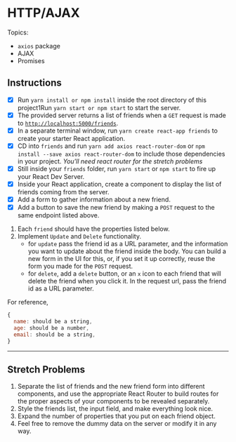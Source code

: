 # HTTP/AJAX

Topics:

* `axios` package
* AJAX
* Promises

## Instructions

* [x] Run `yarn install or npm install` inside the root directory of this project1Run `yarn start or npm start` to start the server.
* [x] The provided server returns a list of friends when a `GET` request is made to [`http://localhost:5000/friends`](http://localhost:5000/friends).
* [x] In a separate terminal window, run `yarn create react-app friends` to create your starter React application.
* [x] CD into `friends` and run `yarn add axios react-router-dom` or `npm install --save axios react-router-dom` to include those dependencies in your project. _You'll need react router for the stretch problems_
* [x] Still inside your `friends` folder, run `yarn start` or `npm start` to fire up your React Dev Server.
* [x] Inside your React application, create a component to display the list of friends coming from the server.
* [x] Add a form to gather information about a new friend.
* [x] Add a button to save the new friend by making a `POST` request to the same endpoint listed above.
1.  Each `friend` should have the properties listed below.
1.  Implement `Update` and `Delete` functionality.
    * for `update` pass the friend id as a URL parameter, and the information you want to update about the friend inside the body. You can build a new form in the UI for this, or, if you set it up correctly, reuse the form you made for the `POST` request.
    * for `delete`, add a `delete` button, or an `x` icon to each friend that will delete the friend when you click it. In the request url, pass the friend id as a URL parameter.

For reference, 
```js
{
  name: should be a string,
  age: should be a number,
  email: should be a string,
}
```

---

## Stretch Problems

1.  Separate the list of friends and the new friend form into different components, and use the appropriate React Router to build routes for the proper aspects of your components to be revealed separately.
1.  Style the friends list, the input field, and make everything look nice.
1.  Expand the number of properties that you put on each friend object.
1.  Feel free to remove the dummy data on the server or modify it in any way.
